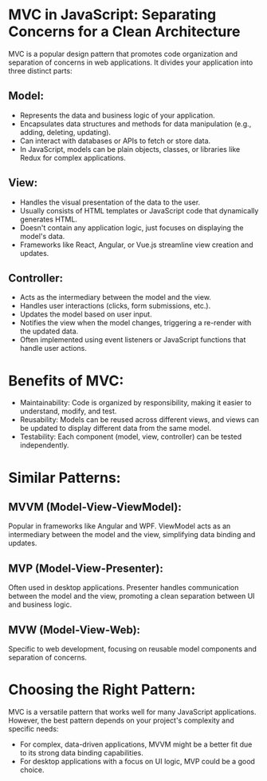 # MVC in JavaScript: Separating Concerns for a Clean Architecture
MVC is a popular design pattern that promotes code organization and separation of concerns in web applications. It divides your application into three distinct parts:

## Model:

- Represents the data and business logic of your application.
- Encapsulates data structures and methods for data manipulation (e.g., adding, deleting, updating).
- Can interact with databases or APIs to fetch or store data.
- In JavaScript, models can be plain objects, classes, or libraries like Redux for complex applications.
## View:

- Handles the visual presentation of the data to the user.
- Usually consists of HTML templates or JavaScript code that dynamically generates HTML.
- Doesn't contain any application logic, just focuses on displaying the model's data.
- Frameworks like React, Angular, or Vue.js streamline view creation and updates.
## Controller:

- Acts as the intermediary between the model and the view.
- Handles user interactions (clicks, form submissions, etc.).
- Updates the model based on user input.
- Notifies the view when the model changes, triggering a re-render with the updated data.
- Often implemented using event listeners or JavaScript functions that handle user actions.
# Benefits of MVC:

- Maintainability: Code is organized by responsibility, making it easier to understand, modify, and test.
- Reusability: Models can be reused across different views, and views can be updated to display different data from the same model.
- Testability: Each component (model, view, controller) can be tested independently.

# Similar Patterns:
## MVVM (Model-View-ViewModel): 
Popular in frameworks like Angular and WPF. ViewModel acts as an intermediary between the model and the view, simplifying data binding and updates.
## MVP (Model-View-Presenter): 
Often used in desktop applications. Presenter handles communication between the model and the view, promoting a clean separation between UI and business logic.
## MVW (Model-View-Web): 
Specific to web development, focusing on reusable model components and separation of concerns.

# Choosing the Right Pattern:

MVC is a versatile pattern that works well for many JavaScript applications. However, the best pattern depends on your project's complexity and specific needs:

- For complex, data-driven applications, MVVM might be a better fit due to its strong data binding capabilities.
- For desktop applications with a focus on UI logic, MVP could be a good choice.